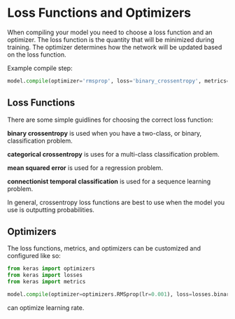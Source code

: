 # Loss Functions and Optimizers

When compiling your model you need to choose a loss function and an optimizer. The loss function is the quantity that will be minimized during training. The optimizer determines how the network will be updated based on the loss function. 

Example compile step:
```python
model.compile(optimizer='rmsprop', loss='binary_crossentropy', metrics=['accuracy'])
```

## Loss Functions

There are some simple guidlines for choosing the correct loss function:

**binary crossentropy** is used when you have a two-class, or binary, classification problem. 

**categorical crossentropy** is uses for a multi-class classification problem. 

**mean squared error** is used for a regression problem. 

**connectionist temporal classification** is used for a sequence learning problem. 

In general, crossentropy loss functions are best to use when the model you use is outputting probabilities. 



## Optimizers











The loss functions, metrics, and optimizers can be customized and configured like so:
```python
from keras import optimizers
from keras import losses
from keras import metrics

model.compile(optimizer=optimizers.RMSprop(lr=0.001), loss=losses.binary_crossentropy, metrics=[metrics.binary_accuracy])
```

can optimize learning rate. 
